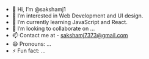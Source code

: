 - 👋 Hi, I’m @sakshamj1
- 👀 I’m interested in Web Development and UI design.
- 🌱 I’m currently learning JavaScript and React.
- 💞️ I’m looking to collaborate on ...
- 📫 Contact me at - sakshamj7373@gmail.com
- 😄 Pronouns: ...
- ⚡ Fun fact: ...

<!---
sakshamj1/sakshamj1 is a ✨ special ✨ repository because its `README.md` (this file) appears on your GitHub profile.
You can click the Preview link to take a look at your changes.
--->
